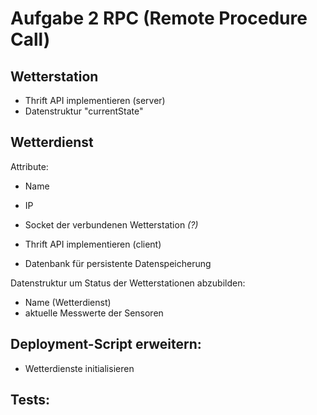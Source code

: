 # Aufgabe 2 RPC (Remote Procedure Call)
## Wetterstation
- Thrift API implementieren (server)
- Datenstruktur "currentState" 


## Wetterdienst 
Attribute:
- Name 
- IP
- Socket der verbundenen Wetterstation *(?)*

- Thrift API implementieren (client)
- Datenbank für persistente Datenspeicherung

Datenstruktur um Status der Wetterstationen abzubilden:
- Name (Wetterdienst)
- aktuelle Messwerte der Sensoren 

## Deployment-Script erweitern:
- Wetterdienste initialisieren

## Tests: 